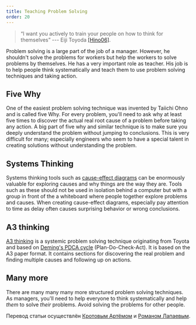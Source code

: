 ```yaml
---
title: Teaching Problem Solving
order: 20
---
```


> “I want you actively to train your people on how to think for themselves” --- Eiji Toyoda [[Hino06]](http://www.amazon.com/Inside-Mind-Toyota-Management-Principles/dp/1563273004).

Problem solving is a large part of the job of a manager. However, he shouldn't solve the problems for workers but help the workers to solve problems by themselves. He has a very important role as teacher. His job is to help people think systematically and teach them to use problem solving techniques and taking action.

## Five Why

One of the easiest problem solving technique was invented by Taiichi Ohno and is called five Why. For every problem, you'll need to ask why at least five times to discover the actual real root cause of a problem before taking any action. A big part of five why and similar technique is to make sure you deeply understand the problem without jumping to conclusions. This is very difficult for many; especially engineers who seem to have a special talent in creating solutions without understanding the problem.

## Systems Thinking

Systems thinking tools such as [cause-effect diagrams](../principles/systems-thinking.html) can be enormously valuable for exploring causes and why things are the way they are. Tools such as these should not be used in isolation behind a computer but with a group in front of the a whiteboard where people together explore problems and causes. When creating cause-effect diagrams, especially pay attention to time as delay often causes surprising behavior or wrong conclusions.

## A3 thinking

[A3 thinking](http://a3thinking.com/whatis.html) is a systemic problem solving technique originating from Toyota and based on [Deming's PDCA cycle](http://www.amazon.com/Out-Crisis-W-Edwards-Deming/dp/0262541157) (Plan-Do-Check-Act). It is based on the A3 paper format. It contains sections for discovering the real problem and finding multiple causes and following up on actions.

## Many more

There are many many many more structured problem solving techniques. As managers, you'll need to help everyone to think systematically and help *them* to solve *their* problems. Avoid solving the problems for other people.

Перевод статьи осуществлён [Кротовым Артёмом](https://www.facebook.com/artem.v.krotov) и [Романом Лапаевым](https://www.linkedin.com/in/romanlapaev).
